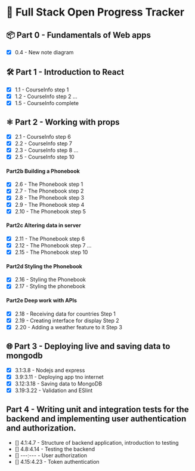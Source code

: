 # 🚀 Full Stack Open Progress Tracker

## 📦 Part 0 - Fundamentals of Web apps
- [x] 0.4 - New note diagram

## 🛠️ Part 1 - Introduction to React
- [x] 1.1 - CourseInfo step 1
- [x] 1.2 - CourseInfo step 2
...
- [x] 1.5 - CourseInfo complete

## ⚛️ Part 2 - Working with props
- [x] 2.1 - CourseInfo step 6
- [x] 2.2 - CourseInfo step 7
- [x] 2.3 - CourseInfo step 8
...
- [x] 2.5 - CourseInfo step 10
      
#### Part2b Building a Phonebook
- [x] 2.6 - The Phonebook step 1
- [x] 2.7 - The Phonebook step 2
- [x] 2.8 - The Phonebook step 3
- [x] 2.9 - The Phonebook step 4
- [x] 2.10 - The Phonebook step 5
#### Part2c Altering data in server
- [x] 2.11 - The Phonebook step 6
- [x] 2.12 - The Phonebook step 7
...
- [x] 2.15 - The Phonebook step 10
#### Part2d Styling the Phonebook
- [x] 2.16 - Styling the Phonebook
- [x] 2.17 - Styling the phonebook
#### Part2e Deep work with APIs
- [x] 2.18 - Receiving data for countries  Step 1
- [x] 2.19 - Creating interface for display  Step 2
- [x] 2.20 - Adding a weather feature to it  Step 3
## 🌐 Part 3 - Deploying live and saving data to mongodb
- [x] 3.1:3.8 - Nodejs and express
- [x] 3.9:3.11 - Deploying app tno internet
- [x] 3.12:3.18 - Saving data to MongoDB
- [x] 3.19:3.22 - Validation and ESlint
## Part 4 - Writing unit and integration tests for the backend and implementing user authentication and authorization.
- [] 4.1:4.7 - Structure of backend application, introduction to testing
- [] 4.8:4.14 - Testing the backend
- [] ---:--- - User authorization
- [] 4.15:4.23 - Token authentication
